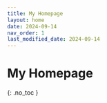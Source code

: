 ```yaml
---
title: My Homepage
layout: home
date: 2024-09-14
nav_order: 1
last_modified_date: 2024-09-14
---
```


# My Homepage
{: .no_toc }
